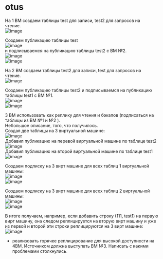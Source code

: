 # otus
На 1 ВМ создаем таблицы test для записи, test2 для запросов на   
чтение.   
![image](https://user-images.githubusercontent.com/108919955/185779128-2603b9c7-b761-4bde-9a81-148d5992cf3b.png)   
   
Создаем публикацию таблицы test    
![image](https://user-images.githubusercontent.com/108919955/185780110-97cb855b-8774-4923-865a-5047dd433a36.png)   
и подписываемся на публикацию таблицы test2 с ВМ №2.   
![image](https://user-images.githubusercontent.com/108919955/185781576-cc6476fd-b5a6-4705-a5cd-d40c3a8e2bf0.png)   
![image](https://user-images.githubusercontent.com/108919955/185781612-1261402d-1b6d-42b1-a804-b5e185edde07.png)    
   
На 2 ВМ создаем таблицы test2 для записи, test для запросов на   
чтение.   
![image](https://user-images.githubusercontent.com/108919955/185780063-5b509289-60e5-4883-9454-4f970814fb48.png)   
    
Создаем публикацию таблицы test2 и подписываемся на публикацию таблицы test1 с ВМ №1.   
![image](https://user-images.githubusercontent.com/108919955/185781716-8b1443fd-5e97-463f-b6cb-fdf577dba623.png)   
![image](https://user-images.githubusercontent.com/108919955/185781842-b5e6bc1e-7156-413e-ac47-ae53d4f3de31.png)   
    
3 ВМ использовать как реплику для чтения и бэкапов  (подписаться на таблицы из ВМ №1 и №2 ).    
Небольшое описание, того, что получилось.   
Создал две таблицы на 3 виртуальной машине:    
![image](https://user-images.githubusercontent.com/108919955/185782193-87442bb0-c4e8-4666-a6f7-3aac99648fb0.png)     
Добавил публикацию на перевой виртуальной машине по таблице test2  
![image](https://user-images.githubusercontent.com/108919955/185782328-0a6bcbb5-b36a-45a0-8382-cf6519e96018.png)   
Добавил публикацию на второй виртуальной машине по таблице test1   
![image](https://user-images.githubusercontent.com/108919955/185782721-49f722c5-95df-4b0b-b791-fdba81831782.png)   
   
Создаем подписку на 3 вирт машине для всех таблиц 1 виртуальной машины:   
![image](https://user-images.githubusercontent.com/108919955/185782488-8a2bd875-5b11-49a9-87ba-e52bc4843389.png)   
![image](https://user-images.githubusercontent.com/108919955/185782551-3840d7cb-d071-4720-8739-44d3c76af9d7.png)   
   
Создаем подписку на 3 вирт машине для всех таблиц 2 виртуальной машины:   
![image](https://user-images.githubusercontent.com/108919955/185782859-9c2c4742-a6ec-4388-b33c-dd3f0e2fba0b.png)   
![image](https://user-images.githubusercontent.com/108919955/185783115-6e495dd8-5947-4055-9bbd-ceaec091cb7d.png)   

В итоге получаем, например, если добавить строку (111, test1) на первую вирт машину, она следом реплицируется на вторую вирт машину и уже из первой и второй эти строки реплицируются на 3 вирт машине:   
![image](https://user-images.githubusercontent.com/108919955/185783540-f457eaa8-9af0-4b81-a058-348be9cec832.png)   
    
    

* реализовать горячее реплицирование для высокой доступности на   
4ВМ. Источником должна выступать ВМ №3. Написать с какими   
проблемами столкнулись.   

